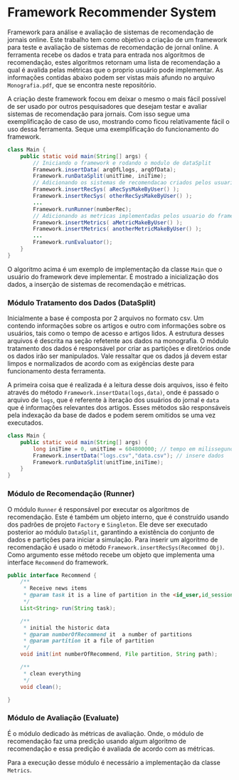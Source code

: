 # Framework Recommender System

Framework para análise e avaliação de sistemas de recomendação 
de jornais online. Este trabalho tem como objetivo a criação de um framework para teste e avaliação de sistemas de recomendação de jornal online. A ferramenta recebe os dados e trata para entrada nos algoritmos de recomendação, estes algoritmos
retornam uma lista de recomendação a qual é avalida pelas 
métricas que o proprio usuário pode implementar. As informações 
contidas abaixo podem ser vistas mais afundo no arquivo `Monografia.pdf`,
que se encontra neste repositório.


A criação deste framework focou em deixar o mesmo o mais fácil 
possível de ser usado por outros pesquisadores que desejam 
testar e avaliar sistemas de recomendação para jornais. Com 
isso segue uma exemplificação de caso de uso, mostrando como 
ficou relativamente fácil o uso dessa ferramenta. 
Seque uma exemplificação do funcionamento do framework.

```java
class Main {
    public static void main(String[] args) {
        // Iniciando o framework e rodando o modulo de dataSplit
        Framework.insertData( arqOfLlogs, arqOfData);
        Framework.runDataSplit(unitTime, iniTime);
        // Adicionando os sistemas de recomendacao criados pelos usuario do framework, e rodando-os
        Framework.insertRecSys( aRecSysMakeByUser() );
        Framework.insertRecSys( otherRecSysMakeByUser() );
        ...
        Framework.runRunner(numberRec);
        // Adicionando as metricas implementadas pelos usuario do framework, e rodando-os
        Framework.insertMetrics( aMetricMakeByUser() );
        Framework.insertMetrics( anotherMetricMakeByUser() );
        ...
        Framework.runEvaluator();
    }
}
```

O algoritmo acima é um exemplo de implementação da classe 
`Main` que o usuário do framework deve implementar. É mostrado 
a inicialização dos dados, a inserção de sistemas de recomendação 
e métricas.

### Módulo  Tratamento dos Dados (DataSplit)

Inicialmente a base é composta por 2 arquivos no formato csv. 
Um contendo informações sobre os  artigos e outro com 
informações sobre os usuários, tais como o tempo de acesso e 
artigos lidos. A estrutura desses arquivos é descrita na seção 
refetente aos dados na monografia. O módulo tratamento dos dados 
é responsável por criar as partições e diretórios onde os dados 
irão ser manipulados. Vale ressaltar que os dados já devem estar 
limpos e normalizados de acordo com as exigências deste para 
funcionamento desta ferramenta. 
     
A primeira coisa que é realizada é a leitura desse dois 
arquivos, isso é feito através do método `Framework.insertData(logs,data)`, onde é 
passado o arquivo de `logs`, que é referente à iteração dos 
usuários do jornal e `data` que é informações relevantes dos 
artigos. Esses métodos são responsáveis pela indexação da base 
de dados e podem serem omitidos se uma vez executados.

```java
class Main {
    public static void main(String[] args) {
        long iniTime = 0, unitTime = 604800000; // tempo em milissegundos
        Framework.insertData("logs.csv","data.csv"); // insere dados
        Framework.runDataSplit(unitTime,iniTime);
    }
}
```

### Módulo de Recomendação (Runner)

O módulo  `Runner` é responsável por executar os algoritmos de 
recomendação. Este é também um objeto interno, que é construído 
usando dos padrões de projeto `Factory` e `Singleton`. Ele deve 
ser executado posterior ao módulo `DataSplit`, garantindo a 
existência do conjunto de dados e partições para iniciar a 
simulação. Para inserir um algoritmo de recomendação é usado o 
método `Framework.insertRecSys(Recommed Obj)`. Como argumento 
esse método recebe um objeto que implementa uma interface 
`Recommend` do framework.

```java
public interface Recommend {
    /**
     * Receive news items
     * @param task it is a line of partition in the <id_user,id_session,timeStamp,id_article>.
     */
    List<String> run(String task);

    /**
     * initial the historic data
     * @param numberOfRecommend it  a number of partitions
     * @param partition it a file of partition
     */
    void init(int numberOfRecommend, File partition, String path);

    /**
     * clean everything
     */
    void clean();

}
```


### Módulo de Avaliação (Evaluate)

É o módulo dedicado às métricas de avaliação. Onde, o módulo de 
recomendação faz uma predição usando algum algoritmo de 
recomendação e essa predição é avaliada de acordo com as 
métricas.

Para a execução desse módulo é necessário a implementação da 
classe `Metrics`.